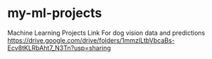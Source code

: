 # my-ml-projects
Machine Learning Projects
Link For dog vision data and predictions  https://drive.google.com/drive/folders/1mmzILtbVbcaBs-Ecv8tKLRbAht7_N3Tn?usp=sharing
